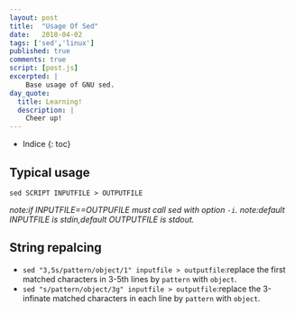 ```yaml
---
layout: post
title:  "Usage Of Sed"
date:   2018-04-02
tags: ['sed','linux']
published: true
comments: true
script: [post.js]
excerpted: |
    Base usage of GNU sed.
day_quote:
  title: Learning!
  description: |
    Cheer up!
---
```


* Indice
{: toc}

## Typical usage

  `sed SCRIPT INPUTFILE > OUTPUTFILE`

*note:if INPUTFILE==OUTPUFILE must call sed with option `-i`.*
*note:default INPUTFILE is stdin,default OUTPUTFILE is stdout.*

## String repalcing

  - `sed "3,5s/pattern/object/1" inputfile > outputfile`:replace the first matched characters in 3-5th lines by `pattern` with `object`. <br/>
  - `sed "s/pattern/object/3g" inputfile > outputfile`:replace the 3-infinate matched characters in each line by `pattern` with `object`. <br/>



